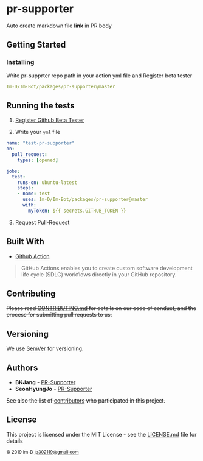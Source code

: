 # pr-supporter

Auto create markdown file **link** in PR body

## Getting Started

### Installing

Write pr-supprter repo path in your action yml file and Register beta tester

```yml
Im-D/Im-Bot/packages/pr-supporter@master
```

## Running the tests

1. [Register Github Beta Tester](https://github.com/features/actions)

2. Write your `yml` file

```yml
name: "test-pr-supporter"
on:
  pull_request:
    types: [opened]

jobs:
  test:
    runs-on: ubuntu-latest
    steps:
    - name: test
      uses: Im-D/Im-Bot/packages/pr-supporter@master
      with:
        myToken: ${{ secrets.GITHUB_TOKEN }}
```

3. Request Pull-Request

## Built With

* [Github Action](http://www.dropwizard.io/1.0.2/docs/)

> GitHub Actions enables you to create custom software development life cycle (SDLC) workflows directly in your GitHub repository.

## ~~Contributing~~

~~Please read [CONTRIBUTING.md]() for details on our code of conduct, and the process for submitting pull requests to us.~~

## Versioning

We use [SemVer](http://semver.org/) for versioning.

## Authors

* **BKJang** - [PR-Supporter](https://github.com/Im-D/Im-Bot/tree/master/packages/pr-supporter)
* **SeonHyungJo** - [PR-Supporter](https://github.com/Im-D/Im-Bot/tree/master/packages/pr-supporter)

~~See also the list of [contributors](https://github.com/your/project/contributors) who participated in this project.~~

## License

This project is licensed under the MIT License - see the [LICENSE.md](LICENSE.md) file for details

<sup> © 2019 Im-D <jp302119@gmail.com> </sup>